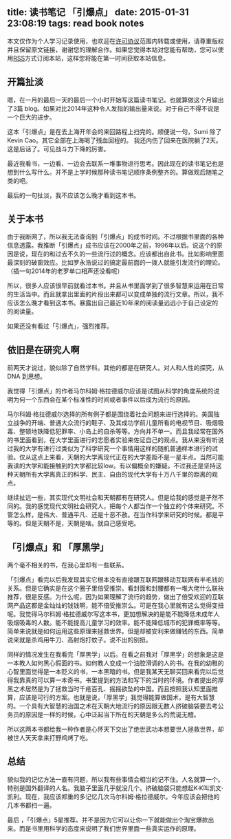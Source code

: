 title: 读书笔记 「引爆点」
date: 2015-01-31 23:08:19
tags: read book notes
---

本文仅作为个人学习记录使用，也欢迎在[许可协议][1]范围内转载或使用，请尊重版权并且保留原文链接，谢谢您的理解合作。如果您觉得本站对您能有帮助，您可以使用[RSS][2]方式订阅本站，这样您将能在第一时间获取本站信息。


## 开篇扯淡

嗯，在一月的最后一天的最后一个小时开始写这篇读书笔记。也就算做这个月输出了3篇 blog。如果对比2014年这种令人发指的输出量来说。对于自己不得不说是一个巨大的进步。

这本「引爆点」是在去上海开年会的来回路程上扫完的。顺便说一句，Sumi 除了Kevin Cao。其它全部在上海喝了残血回程的。 我还内伤了回来在医院躺了2天。 这是后话了。可见战斗力下降的厉害。

最近我看书，一边看、一边会去联系一堆事物进行思考。因此现在的读书笔记也是想到什么写什么。并不是上学时候那种读书笔记顺序条例整齐的。算做观后随笔之类的吧。

最后的一句扯淡，我不应该怎么晚才看到这本书。

<!--more-->

## 关于本书

由于我断网了，所以我无法查询到「引爆点」的成书时间。不过根据书里面的各种信息透露。我推断「引爆点」成书应该在2000年之前，1996年以后。说这个的原因是说，现在的和过去不久的一些流行过的概念。应该都出自此书。比如影响里面最深刻的破窗效应。比如罗永浩说过的搞定最前面的一拨人就能引发流行的理论。（插一句2014年的老罗单口相声还没看呢）

所以，很多人应该很早前就看过本书。并且从书里面学到了很多智慧来运用在日常的生活当中。而且就拿出里面的片段出来都可以变成单独的流行文章。所以，我不应该怎么晚才看到这本书。暴露出自己最近10年来的阅读量远远小于自己设定的的阅读量。

如果还没有看过「引爆点」，强烈推荐。

## 依旧是在研究人啊

前两天才说过，貌似除了自然学科。其他的都是在研究人。对人和人性的探究，从 DNA 到思想。

我觉得「引爆点」的作者马尔科姆·格拉德威尔应该是试图从科学的角度系统的说明为何一个东西会在某个标准性的时间或者事件以后成为流行的原因。

马尔科姆·格拉德威尔选择的所有例子都是围绕着社会问题来进行选择的。美国独立战争的开端、普通大众流行的鞋子、及其成功学前儿童所看的电视节目、吸烟吸毒、整顿地铁降低犯罪率、小岛上的自杀等等。方向并不单一。而且我经常在国外的书里面看到，在大学里面进行的志愿者实验来佐证自己的观点。我从来没有听说过我的大学有进行过类似为了科学研究一个事情用这样的随机普通样本进行的试验。仅从这点上来看，天朝的大学离现代正在的大学差距不是一星半点。当然可能我读的大学和能接触到的大学都比较low。有以偏概全的嫌疑。不过我还是坚持这种天朝所有大学离真正的科学、民主、自由的现代大学有十万八千里的距离的观点。

继续扯远一些，其实现代文明社会和天朝都有在研究人。但是给我的感觉是孑然不同的。我的感觉现代文明社会研究人，把每个人都当作一个独立的个体来研究。不管怎么样，是伟大、普通平凡、还是十恶不赦。在当作科学来研究的时候。都是平等的。但是天朝不是，天朝是啥。就自己感受吧。


## 「引爆点」和 「厚黑学」

两个毫不相关的书，在我心里却有一些联系。

「引爆点」看完以后我发现其实它根本没有直接跟互联网跟移动互联网有半毛钱的关系。但是它确实是在这个圈子里倍受推崇。看封面和封腰都有一堆大佬什么联袂推荐，很是反感。为什么呢，因为如果理解了流行的趋势，做出了倍受欢迎的互联网产品这都是金灿灿的钱钱啊，能不倍受推崇么。可是在我心里就有这么觉得变扭呢。我觉得马尔科姆·格拉德威尔写这本书，更加想解决的是能不能降低未成年人吸烟吸毒的人数。能不能提高儿童学习的效率。能不能降低城市的犯罪概率等等。简单来说就是如何运用这些原理来拯救世界。但是却被安利来做赚钱的东西。简单说来就是杀鸡用牛刀、高射炮打蚊子。说不出的别扭。

同样的情况发生在我看完「厚黑学」以后。在看之前我对「厚黑学」的想象是这是一本教人如何黑心假面的书。如何教人变成一个油腔滑调的人的书。在我的幼稚的心智里面觉得是一本贬义的书，一本黑暗的书。但是我某天无聊买回来看完以后觉得我靠真的可以算一本奇书。书里提到的方法和写下的当时的环境。作者提出的厚黑之术居然是为了拯救当时千疮百孔、摇摇欲坠的中国。而且按照我认知里面推算，应该是可行的方案。也就是说，「厚黑学」我觉得能算做国术，是有大智慧的。一个具有大智慧的治国之术在天朝大地流行的原因跟无数人挤破脑袋要去考公务员的原因是一样的时候，心中泛起当下所在的天朝是多么的荒诞无稽。

所以这两本书都给我一种作者是心怀天下交出了绝世武功本想要世人拯救世界，却被世人天天拿来打野鸡烤了吃。

## 总结

貌似我的记忆方法一直有问题，所以我有些事情会相当的记不住。人名就算一个。特别是国外翻译的人名。我脑子里面几乎就没几个。挤破脑袋只能想起K·K叫凯文·凯利。现在，我应该郑重的多记忆几次马尔科姆·格拉德威尔。今年应该会把他的几本书都扫一遍。

最后 ，「引爆点」5星推荐。并不是因为它可以让你一下就能做出个淘宝爆款出来。而是书里用科学的态度来说明了我们世界里面一些真实运作的原理。





[1]:	http://creativecommons%E3%80%82org/licenses/by-nc/4%E3%80%820/deed%E3%80%82zh_TW
[2]:	http://iiiyu%E3%80%82com/atom%E3%80%82xml